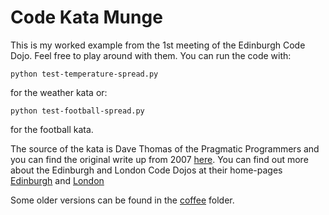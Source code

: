# Code Kata Munge
This is my worked example from the 1st meeting of the Edinburgh Code Dojo. Feel free to play around with them. You can run the code with:

    python test-temperature-spread.py

for the weather kata or:

    python test-football-spread.py

for the football kata.

The source of the kata is Dave Thomas of the Pragmatic Programmers and you can find the original write up from 2007 [here](http://codekata.com/kata/kata04-data-munging/). You can find out more about the Edinburgh and London Code Dojos at their home-pages  [Edinburgh](http://www.meetup.com/Edinburgh-Code-Dojo/) and [London](http://www.meetup.com/London-Code-Dojo/)

Some older versions can be found in the [coffee](/coffee) folder.
